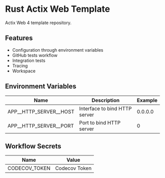 # Rust Actix Web Template

Actix Web 4 template repository.

## Features

* Configuration through environment variables
* GitHub tests workflow
* Integration tests
* Tracing
* Workspace

## Environment Variables

| Name                   | Description                   | Example |
|------------------------|-------------------------------|---------|
| APP__HTTP_SERVER__HOST | Interface to bind HTTP server | 0.0.0.0 |
| APP__HTTP_SERVER__PORT | Port to bind HTTP server      | 0       |

## Workflow Secrets

| Name          | Value         |
|---------------|---------------|
| CODECOV_TOKEN | Codecov Token |
